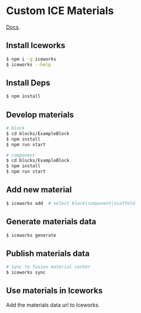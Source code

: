 # Custom ICE Materials

[Docs](https://ice.work/docs/materials/about).

## Install Iceworks

```bash
$ npm i -g iceworks
$ iceworks --help
```

## Install Deps

```bash
$ npm install
```

## Develop materials

```bash
# block
$ cd blocks/ExampleBlock
$ npm install
$ npm run start

# component
$ cd blocks/ExampleBlock
$ npm install
$ npm run start
```

## Add new material

```bash
$ iceworks add  # select block|component|scaffold
```

## Generate materials data

```bash
$ iceworks generate
```

## Publish materials data

```bash
# sync to fusion material center
$ iceworks sync
```

## Use materials in Iceworks

Add the materials data url to Iceworks.

